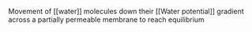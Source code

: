 Movement of [[water]] molecules down their [[Water potential]] gradient across a partially permeable membrane to reach equilibrium